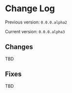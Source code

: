 # Change Log

Previous version: `0.0.0.alpha2`

Current version: `0.0.0.alpha3`

## Changes

TBD

## Fixes

TBD
